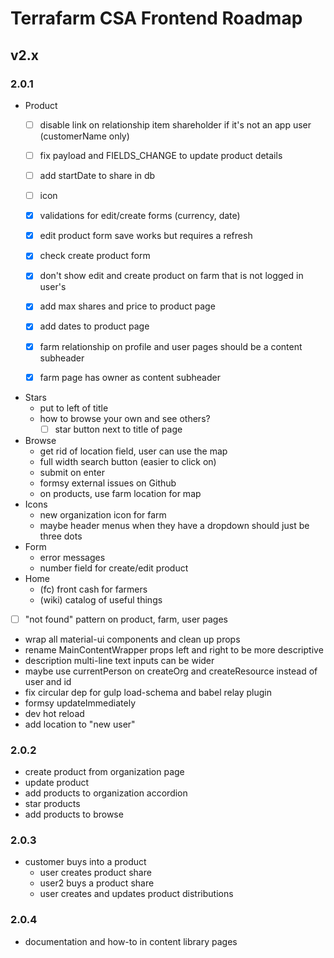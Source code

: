 # Terrafarm CSA Frontend Roadmap

## v2.x

### 2.0.1

- Product
  - [ ] disable link on relationship item shareholder if it's not an app user (customerName only)
  - [ ] fix payload and FIELDS_CHANGE to update product details
  - [ ] add startDate to share in db
  - [ ] icon

  - [x] validations for edit/create forms (currency, date)
  - [x] edit product form save works but requires a refresh
  - [x] check create product form
  - [x] don't show edit and create product on farm that is not logged in user's
  - [x] add max shares and price to product page
  - [x] add dates to product page
  - [x] farm relationship on profile and user pages should be a content subheader
  - [x] farm page has owner as content subheader

- Stars
  - put to left of title
  - how to browse your own and see others?
    - [ ] star button next to title of page
- Browse
  - get rid of location field, user can use the map
  - full width search button (easier to click on)
  - submit on enter
  - formsy external issues on Github
  - on products, use farm location for map
- Icons
  - new organization icon for farm
  - maybe header menus when they have a dropdown should just be three dots
- Form
  - error messages
  - number field for create/edit product
- Home
  - (fc) front cash for farmers
  - (wiki) catalog of useful things

- [ ] "not found" pattern on product, farm, user pages
- wrap all material-ui components and clean up props
- rename MainContentWrapper props left and right to be more descriptive
- description multi-line text inputs can be wider
- maybe use currentPerson on createOrg and createResource instead of user and id
- fix circular dep for gulp load-schema and babel relay plugin
- formsy updateImmediately
- dev hot reload
- add location to "new user"

### 2.0.2

- create product from organization page
- update product
- add products to organization accordion
- star products
- add products to browse

### 2.0.3

- customer buys into a product
  - user creates product share
  - user2 buys a product share
  - user creates and updates product distributions

### 2.0.4

- documentation and how-to in content library pages
